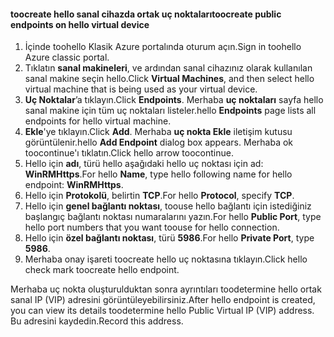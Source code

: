 #### <a name="toocreate-public-endpoints-on-hello-virtual-device"></a><span data-ttu-id="98df0-101">toocreate hello sanal cihazda ortak uç noktaları</span><span class="sxs-lookup"><span data-stu-id="98df0-101">toocreate public endpoints on hello virtual device</span></span>

1. <span data-ttu-id="98df0-102">İçinde toohello Klasik Azure portalında oturum açın.</span><span class="sxs-lookup"><span data-stu-id="98df0-102">Sign in toohello Azure classic portal.</span></span>
2. <span data-ttu-id="98df0-103">Tıklatın **sanal makineleri**, ve ardından sanal cihazınız olarak kullanılan sanal makine seçin hello.</span><span class="sxs-lookup"><span data-stu-id="98df0-103">Click **Virtual Machines**, and then select hello virtual machine that is being used as your virtual device.</span></span>
3. <span data-ttu-id="98df0-104">**Uç Noktalar**’a tıklayın.</span><span class="sxs-lookup"><span data-stu-id="98df0-104">Click **Endpoints**.</span></span> <span data-ttu-id="98df0-105">Merhaba **uç noktaları** sayfa hello sanal makine için tüm uç noktaları listeler.</span><span class="sxs-lookup"><span data-stu-id="98df0-105">hello **Endpoints** page lists all endpoints for hello virtual machine.</span></span>
4. <span data-ttu-id="98df0-106">**Ekle**'ye tıklayın.</span><span class="sxs-lookup"><span data-stu-id="98df0-106">Click **Add**.</span></span> <span data-ttu-id="98df0-107">Merhaba **uç nokta Ekle** iletişim kutusu görüntülenir.</span><span class="sxs-lookup"><span data-stu-id="98df0-107">hello **Add Endpoint** dialog box appears.</span></span> <span data-ttu-id="98df0-108">Merhaba ok toocontinue'ı tıklatın.</span><span class="sxs-lookup"><span data-stu-id="98df0-108">Click hello arrow toocontinue.</span></span>
5. <span data-ttu-id="98df0-109">Hello için **adı**, türü hello aşağıdaki hello uç noktası için ad: **WinRMHttps**.</span><span class="sxs-lookup"><span data-stu-id="98df0-109">For hello **Name**, type hello following name for hello endpoint: **WinRMHttps**.</span></span>
6. <span data-ttu-id="98df0-110">Hello için **Protokolü**, belirtin **TCP**.</span><span class="sxs-lookup"><span data-stu-id="98df0-110">For hello **Protocol**, specify **TCP**.</span></span>
7. <span data-ttu-id="98df0-111">Hello için **genel bağlantı noktası**, toouse hello bağlantı için istediğiniz başlangıç bağlantı noktası numaralarını yazın.</span><span class="sxs-lookup"><span data-stu-id="98df0-111">For hello **Public Port**, type hello port numbers that you want toouse for hello connection.</span></span>
8. <span data-ttu-id="98df0-112">Hello için **özel bağlantı noktası**, türü **5986**.</span><span class="sxs-lookup"><span data-stu-id="98df0-112">For hello **Private Port**, type **5986**.</span></span>
9. <span data-ttu-id="98df0-113">Merhaba onay işareti toocreate hello uç noktasına tıklayın.</span><span class="sxs-lookup"><span data-stu-id="98df0-113">Click hello check mark toocreate hello endpoint.</span></span>

<span data-ttu-id="98df0-114">Merhaba uç nokta oluşturulduktan sonra ayrıntıları toodetermine hello ortak sanal IP (VIP) adresini görüntüleyebilirsiniz.</span><span class="sxs-lookup"><span data-stu-id="98df0-114">After hello endpoint is created, you can view its details toodetermine hello Public Virtual IP (VIP) address.</span></span> <span data-ttu-id="98df0-115">Bu adresini kaydedin.</span><span class="sxs-lookup"><span data-stu-id="98df0-115">Record this address.</span></span>

